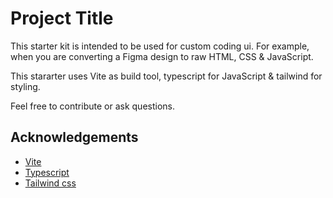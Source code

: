# Project Title

This starter kit is intended to be used for custom coding ui. For example, when you are converting a Figma design to raw HTML, CSS & JavaScript.

This stararter uses Vite as build tool, typescript for JavaScript & tailwind for styling.

Feel free to contribute or ask questions.

## Acknowledgements

- [Vite](https://vitejs.dev/guide/#scaffolding-your-first-vite-project)
- [Typescript](https://www.typescriptlang.org/docs/handbook/intro.html)
- [Tailwind css](https://tailwindcss.com/docs/guides/vite)

